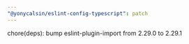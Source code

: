 ```yaml
---
"@yonycalsin/eslint-config-typescript": patch
---
```


chore(deps): bump eslint-plugin-import from 2.29.0 to 2.29.1
